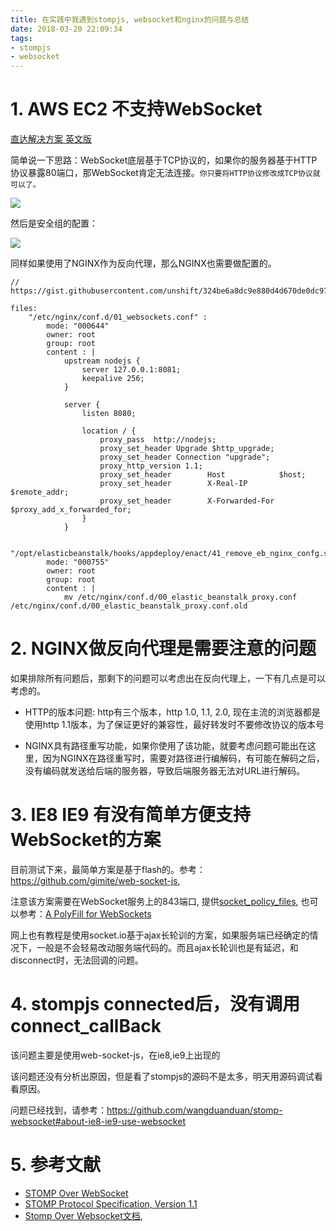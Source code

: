 ```yaml
---
title: 在实践中我遇到stompjs, websocket和nginx的问题与总结
date: 2018-03-20 22:09:34
tags:
- stompjs
- websocket
---
```


# 1. AWS EC2 不支持WebSocket

[直达解决方案 英文版](https://www.menubar.io/websockets-aws-elasticbeanstalk-ec2/)

简单说一下思路：WebSocket底层基于TCP协议的，如果你的服务器基于HTTP协议暴露80端口，那WebSocket肯定无法连接。`你只要将HTTP协议修改成TCP协议就可以了。`

![](https://wdd-images.oss-cn-shanghai.aliyuncs.com/20180320223231_T2gHyb_Screenshot.jpeg)

然后是安全组的配置：

![](https://wdd-images.oss-cn-shanghai.aliyuncs.com/20180320223255_pGGCWF_Screenshot.jpeg)

同样如果使用了NGINX作为反向代理，那么NGINX也需要做配置的。

```
// https://gist.githubusercontent.com/unshift/324be6a8dc9e880d4d670de0dc97a8ce/raw/29507ed6b3c9394ecd7842f9d3228827cffd1c58/elasticbeanstalk_websockets

files:
    "/etc/nginx/conf.d/01_websockets.conf" :
        mode: "000644"
        owner: root
        group: root
        content : |
            upstream nodejs {
                server 127.0.0.1:8081;
                keepalive 256;
            }

            server {
                listen 8080;

                location / {
                    proxy_pass  http://nodejs;
                    proxy_set_header Upgrade $http_upgrade;
                    proxy_set_header Connection "upgrade";
                    proxy_http_version 1.1;
                    proxy_set_header        Host            $host;
                    proxy_set_header        X-Real-IP       $remote_addr;
                    proxy_set_header        X-Forwarded-For $proxy_add_x_forwarded_for;
                }
            }

    "/opt/elasticbeanstalk/hooks/appdeploy/enact/41_remove_eb_nginx_confg.sh":
        mode: "000755"
        owner: root
        group: root
        content : |
            mv /etc/nginx/conf.d/00_elastic_beanstalk_proxy.conf /etc/nginx/conf.d/00_elastic_beanstalk_proxy.conf.old
```

# 2. NGINX做反向代理是需要注意的问题

如果排除所有问题后，那剩下的问题可以考虑出在反向代理上，一下有几点是可以考虑的。

- HTTP的版本问题: http有三个版本，http 1.0, 1.1, 2.0, 现在主流的浏览器都是使用http 1.1版本，为了保证更好的兼容性，最好转发时不要修改协议的版本号

- NGINX具有路径重写功能，如果你使用了该功能，就要考虑问题可能出在这里，因为NGINX在路径重写时，需要对路径进行编解码，有可能在解码之后，没有编码就发送给后端的服务器，导致后端服务器无法对URL进行解码。


# 3. IE8 IE9 有没有简单方便支持WebSocket的方案

目前测试下来，最简单方案是基于flash的。参考：https://github.com/gimite/web-socket-js, 

注意该方案需要在WebSocket服务上的843端口, 提供[socket_policy_files](https://www.adobe.com/devnet/flashplayer/articles/socket_policy_files.html), 也可以参考：[A PolyFill for WebSockets](http://old.briangonzalez.org/posts/websockets-polyfill)

网上也有教程是使用socket.io基于ajax长轮训的方案，如果服务端已经确定的情况下，一般是不会轻易改动服务端代码的。而且ajax长轮训也是有延迟，和disconnect时，无法回调的问题。


# 4. stompjs connected后，没有调用connect_callBack
该问题主要是使用web-socket-js，在ie8,ie9上出现的

该问题还没有分析出原因，但是看了stompjs的源码不是太多，明天用源码调试看看原因。

问题已经找到，请参考：https://github.com/wangduanduan/stomp-websocket#about-ie8-ie9-use-websocket


# 5. 参考文献
- [STOMP Over WebSocket](http://jmesnil.net/stomp-websocket/doc/)
- [STOMP Protocol Specification, Version 1.1](http://stomp.github.io/stomp-specification-1.1.html)
- [Stomp Over Websocket文档](https://segmentfault.com/a/1190000006617344), 